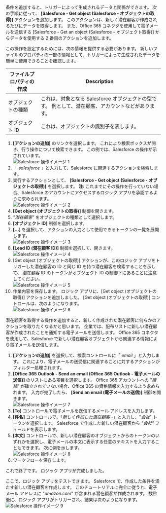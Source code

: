 条件を追加すると、トリガーによって生成されるデータと関係ができます。 次の手順に従って、 **[Salesforce - Get object (Salesforce - オブジェクトの取得)]** アクションを追加します。 このアクションは、新しく潜在顧客が作成されるたびにデータを取得します。 また、Office 365 コネクタを使用して電子メールを送信する [Salesforce - Get an object (Salesforce - オブジェクト取得)] からデータを使用する 2 番目のアクションを追加します。  

この操作を設定するためには、次の情報を提供する必要があります。 新しいファイルのプロパティの一部の情報として、トリガーによって生成されたデータを簡単に使用できることを確認します。

| ファイルプロパティの作成 | Description |
| --- | --- |
| オブジェクトの種類 |これは、対象となる Salesforce オブジェクトの型です。 例として、潜在顧客、アカウントなどがあります。 |
| オブジェクト ID |これは、オブジェクトの識別子を表します。 |

1. **[アクションの追加]** のリンクを選択します。 これにより検索ボックスが開き、行う操作について検索できます。 この例では、Salesforce の操作が示されています。      
   ![Salesforce 操作イメージ 1](./media/connectors-create-api-salesforce/action-1.png)  
2. 「 *salesforce* 」と入力して、Salesforce に関連するアクションを検索します。
3. 実行するアクションとして、 **[Salesforce - Get object (Salesforce - オブジェクトの取得)]** を選択します。   **注**: これまでにその操作を行っていない場合、Salesforce のアカウントにアクセスするロジック アプリを承認するように求められます。    
   ![Salesforce 操作イメージ 2](./media/connectors-create-api-salesforce/action-2.png)    
4. **[Get object (オブジェクトの取得)]** 制御を開きます。  
5. *"潜在顧客"* をオブジェクトの種類として選択します。
6. **[オブジェクト ID]** 制御を選択します。
7. **[...]** を選択して、アクションの入力として使用できるトークンの一覧を展開します。       
   ![Salesforce 操作イメージ 3](./media/connectors-create-api-salesforce/action-3.png)    
8. **[Lead ID (潜在顧客 ID)]** 制御を選択して、開きます。   
   ![Salesforce 操作イメージ 4](./media/connectors-create-api-salesforce/action-4.png)     
9. [Get object (オブジェクトの取得)] アクションが、このロジック アプリをトリガーした潜在顧客の ID と同じ ID を持つ潜在顧客を検索することを示して、 潜在顧客 ID のトークンがオブジェクト ID の制御下にあることに注意してください。  
   ![Salesforce 操作イメージ 5](./media/connectors-create-api-salesforce/action-5.png)  
10. 作業内容を保存します。 ロジック アプリに、[Get object (オブジェクトの取得)] アクションを追加しました。 [Get object (オブジェクトの取得)] コントロールは、次のようになります。    
    ![Salesforce 操作イメージ 6](./media/connectors-create-api-salesforce/action-6.png)  

潜在顧客を取得する操作を追加すると、新しく作成された潜在顧客に何らかのアクションを取りたくなるかと思います。 企業では、配布リストに新しい潜在顧客が作成されたことを通知する電子メールを送信します。 Office 365 コネクタを使用して、Salesforce で新しい潜在顧客オブジェクトから関連する情報により電子メールを送信します。  

1. **[アクションの追加]** を選択して、検索コントロールに「 *email* 」と入力します。 これにより、電子メールの送受信に関連することに対するアクションがフィルター処理されます。  
2. **[Office 365 Outlook - Send an email (Office 365 Outlook - 電子メールの送信)]** のリストにある項目を選択します。 Office 365 アカウントへの *"接続"* が確立されていない場合、Office 365 の資格情報を入力するよう求められます。 入力が完了したら、 **[Send an email (電子メールの送信)]** 制御を開きます。        
   ![Salesforce 操作イメージ 7](./media/connectors-create-api-salesforce/action-7.png)  
3. **[To]** コントロールで電子メールを送信するメール アドレスを入力します。
4. **[件名]** コントロールで、「*新しく作成した潜在顧客 -*」と入力し、"*会社*" トークンを選択します。 Salesforce で作成した新しい潜在顧客から *"会社"* フィールドを表示します。  
5. **[本文]** コントロールで、新しい潜在顧客のオブジェクトからのトークンのいずれかを選択し、電子メールの本文に表示する任意のテキストを入力することもできます。 次に例を示します。  
   ![Salesforce 操作イメージ 8](./media/connectors-create-api-salesforce/action-8.png)   
6. ワークフローを保存します。  

これで終了です。 ロジック アプリが完成しました。  

ここで、ロジック アプリをテストできます。 Salesforce で、作成した条件を満たす新しい潜在顧客を作成します。  このチュートリアルに完全に従うと、電子メール アドレスに "*amazon.com*" が含まれる潜在顧客が作成されます。 数秒後に、ロジック アプリがトリガーされ、結果は次のようになります。  
![Salesforce 操作イメージ 9](./media/connectors-create-api-salesforce/action-9.png)  

